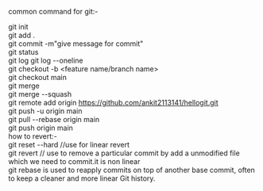 common command for git:-  

git init  
git add .  
git commit -m"give message for commit"  
git status  
git log
git log --oneline  
git checkout -b <feature name/branch name>  
git checkout main  
git merge <branch name>  
git merge --squash<branch name>  
git remote add origin https://github.com/ankit2113141/hellogit.git  
git push -u origin main  
git pull --rebase origin main  
git push origin main  
how to revert:-  
git reset --hard<hash id where we have to go > //use for linear revert  
git revert<hash no> // use to remove a particular commit by add a unmodified file which we need to commit.it is non linear  
git rebase is used to reapply commits on top of another base commit, often to keep a cleaner and more linear Git history.




 

